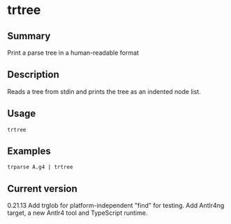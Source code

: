 # trtree

## Summary

Print a parse tree in a human-readable format

## Description

Reads a tree from stdin and prints the tree as an indented node list.

## Usage

    trtree

## Examples

    trparse A.g4 | trtree

## Current version

0.21.13 Add trglob for platform-independent "find" for testing. Add Antlr4ng target, a new Antlr4 tool and TypeScript runtime.
